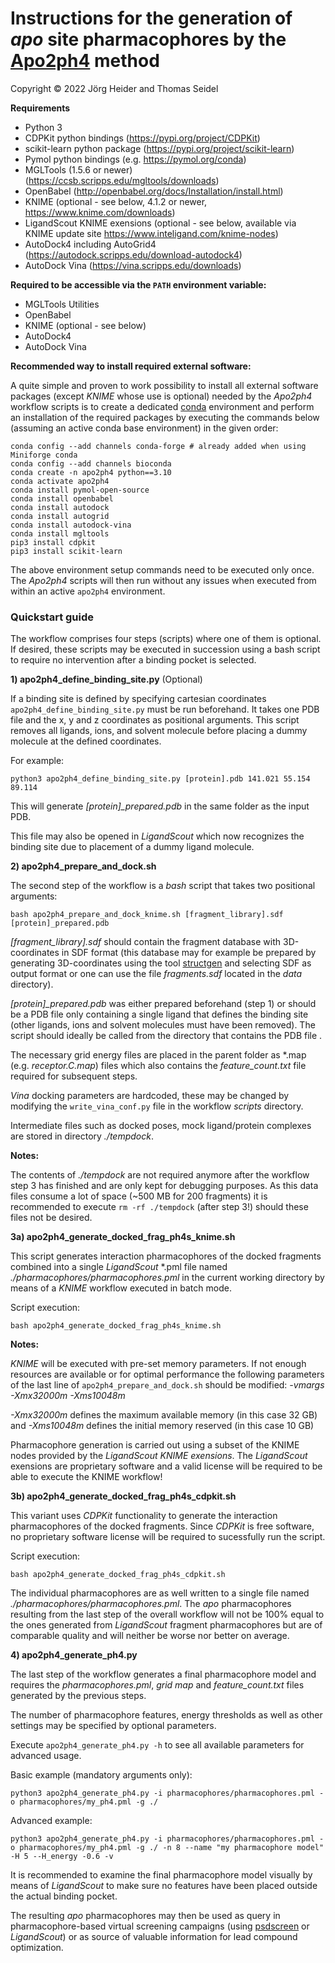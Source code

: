 # Instructions for the generation of *apo* site pharmacophores by the [Apo2ph4](https://pubs.acs.org/doi/10.1021/acs.jcim.2c00814) method

Copyright © 2022 Jörg Heider and Thomas Seidel

**Requirements**

- Python 3
- CDPKit python bindings (<https://pypi.org/project/CDPKit>)
- scikit-learn python package (<https://pypi.org/project/scikit-learn>)
- Pymol python bindings (e.g. <https://pymol.org/conda>)
- MGLTools (1.5.6 or newer) (<https://ccsb.scripps.edu/mgltools/downloads>)
- OpenBabel (<http://openbabel.org/docs/Installation/install.html>)
- KNIME (optional - see below, 4.1.2 or newer, <https://www.knime.com/downloads>)
- LigandScout KNIME exensions (optional - see below, available via KNIME update site https://www.inteligand.com/knime-nodes)
- AutoDock4 including AutoGrid4 (<https://autodock.scripps.edu/download-autodock4>)
- AutoDock Vina (<https://vina.scripps.edu/downloads>)

**Required to be accessible via the `PATH` environment variable:**

- MGLTools Utilities
- OpenBabel
- KNIME (optional - see below)
- AutoDock4
- AutoDock Vina

**Recommended way to install required external software:**

A quite simple and proven to work possibility to install all external software
packages (except *KNIME* whose use is optional) needed by the *Apo2ph4* workflow scripts
is to create a dedicated [conda](https://github.com/conda-forge/miniforge) environment and perform an installation of the required
packages by executing the commands below (assuming an active conda base environment)
in the given order:

```console
conda config --add channels conda-forge # already added when using Miniforge conda
conda config --add channels bioconda
conda create -n apo2ph4 python==3.10
conda activate apo2ph4
conda install pymol-open-source
conda install openbabel
conda install autodock
conda install autogrid
conda install autodock-vina
conda install mgltools
pip3 install cdpkit
pip3 install scikit-learn
```
The above environment setup commands need to be executed only once. The
*Apo2ph4* scripts will then run without any issues when executed from within an
active `apo2ph4` environment.

### Quickstart guide

The workflow comprises four steps (scripts) where one of them is
optional. If desired, these scripts may be executed in succession using
a bash script to require no intervention after a binding pocket is
selected.

**1\) apo2ph4\_define\_binding\_site.py** (Optional)

If a binding site is defined by specifying cartesian coordinates
`apo2ph4_define_binding_site.py` must be run beforehand. It takes
one PDB file and the x, y and z coordinates as positional arguments. This
script removes all ligands, ions, and solvent molecule before placing a
dummy molecule at the defined coordinates.

For example:

```console
python3 apo2ph4_define_binding_site.py [protein].pdb 141.021 55.154 89.114
```
This will generate *\[protein\]\_prepared.pdb* in the same folder as the
input PDB.

This file may also be opened in *LigandScout* which now recognizes the
binding site due to placement of a dummy ligand molecule.

**2\) apo2ph4\_prepare\_and\_dock.sh**

The second step of the workflow is a *bash* script that takes two
positional arguments:

```console
bash apo2ph4_prepare_and_dock_knime.sh [fragment_library].sdf [protein]_prepared.pdb
```
*\[fragment\_library\].sdf* should contain the fragment database with
3D-coordinates in SDF format (this database may for example be prepared
by generating 3D-coordinates using the tool [structgen](https://cdpkit.org/applications/structgen.html)
and selecting SDF as output format or one can use the file
*fragments.sdf* located in the *data* directory).

*\[protein\]\_prepared.pdb* was either prepared beforehand (step 1) or
should be a PDB file only containing a single ligand that defines the
binding site (other ligands, ions and solvent molecules must have been
removed). The script should ideally be called from the directory that
contains the PDB file .

The necessary grid energy files are placed in the parent
folder as \*.map (e.g. *receptor.C.map*) files which also contains the
*feature\_count.txt* file required for subsequent steps.

*Vina* docking parameters are hardcoded, these may be changed by modifying
the `write_vina_conf.py` file in the workflow *scripts*
directory.

Intermediate files such as docked poses, mock ligand/protein complexes
are stored in directory *./tempdock*.

**Notes:**

The contents of *./tempdock* are not required anymore after the workflow step 3
has finished and are only kept for debugging purposes. As this data
files consume a lot of space (~500 MB for 200 fragments) it is recommended
to execute `rm -rf ./tempdock` (after step 3!) should these files not be desired.

**3a\) apo2ph4\_generate\_docked\_frag\_ph4s\_knime.sh**

This script generates interaction pharmacophores of the docked fragments
combined into a single *LigandScout* \*.pml file named
*./pharmacophores/pharmacophores.pml* in the current working
directory by means of a *KNIME* workflow executed in batch mode.

Script execution:

```console
bash apo2ph4_generate_docked_frag_ph4s_knime.sh
```
**Notes:**

*KNIME* will be executed with pre-set memory parameters.
If not enough resources are available or for optimal
performance the following parameters of the last line of
`apo2ph4_prepare_and_dock.sh` should be modified: *-vmargs
-Xmx32000m -Xms10048m*

*-Xmx32000m* defines the maximum available memory (in this case 32 GB) and
*-Xms10048m* defines the initial memory reserved (in this case 10 GB)

Pharmacophore generation is carried out using a subset of the KNIME nodes provided by the *LigandScout KNIME exensions*.
The *LigandScout* exensions are proprietary software and a valid license will be required to be able to execute
the KNIME workflow!

**3b\) apo2ph4\_generate\_docked\_frag\_ph4s\_cdpkit.sh**

This variant uses *CDPKit* functionality to generate the interaction pharmacophores of the docked fragments.
Since *CDPKit* is free software, no proprietary software license will be required to sucessfully run the script.

Script execution:

```console
bash apo2ph4_generate_docked_frag_ph4s_cdpkit.sh
```

The individual pharmacophores are as well written to a single file named
*./pharmacophores/pharmacophores.pml*. The *apo* pharmacophores
resulting from the last step of the overall workflow will not be 100% equal to the ones generated from
*LigandScout* fragment pharmacophores but are of comparable quality and will neither be worse nor better
on average.

**4\) apo2ph4\_generate\_ph4.py**

The last step of the workflow generates a final pharmacophore model and
requires the *pharmacophores.pml*, *grid map* and
*feature\_count.txt* files generated by the previous steps.

The number of pharmacophore features, energy thresholds as well as other
settings may be specified by optional parameters.

Execute `apo2ph4_generate_ph4.py -h` to see all available parameters
for advanced usage.

Basic example (mandatory arguments only):

```console
python3 apo2ph4_generate_ph4.py -i pharmacophores/pharmacophores.pml -o pharmacophores/my_ph4.pml -g ./
```
Advanced example:

```console
python3 apo2ph4_generate_ph4.py -i pharmacophores/pharmacophores.pml -o pharmacophores/my_ph4.pml -g ./ -n 8 --name "my pharmacophore model" -H 5 --H_energy -0.6 -v
```
It is recommended to examine the final pharmacophore model visually by
means of *LigandScout* to make sure no features have been placed outside
the actual binding pocket.

The resulting *apo* pharmacophores may then be used as query in pharmacophore-based
virtual screening campaigns (using [psdscreen](https://cdpkit.org/applications/psdscreen.html) or
*LigandScout*) or as source of valuable information for lead compound optimization.
